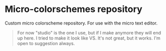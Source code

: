 # Micro-colorschemes repository

Custom micro colorscheme repository. For use with the micro text editor.
> For now "studio" is the one I use, but if I make anymore they will end up here.
> I tried to make it look like VS. It's not great, but it works. I'm open to suggestion always.
